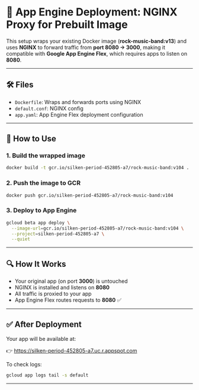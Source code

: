 # 🎯 App Engine Deployment: NGINX Proxy for Prebuilt Image

This setup wraps your existing Docker image (**rock-music-band:v13**) and uses **NGINX** to forward traffic from **port 8080 → 3000**, making it compatible with **Google App Engine Flex**, which requires apps to listen on **8080**.

---

## 🛠 Files

- `Dockerfile`: Wraps and forwards ports using NGINX
- `default.conf`: NGINX config
- `app.yaml`: App Engine Flex deployment configuration

---

## 🚀 How to Use

### 1. Build the wrapped image
```bash
docker build -t gcr.io/silken-period-452805-a7/rock-music-band:v104 .
```

### 2. Push the image to GCR
```bash
docker push gcr.io/silken-period-452805-a7/rock-music-band:v104
```

### 3. Deploy to App Engine
```bash
gcloud beta app deploy \
  --image-url=gcr.io/silken-period-452805-a7/rock-music-band:v104 \
  --project=silken-period-452805-a7 \
  --quiet
```

---

## 🔍 How It Works

- Your original app (on port **3000**) is untouched
- NGINX is installed and listens on **8080**
- All traffic is proxied to your app
- App Engine Flex routes requests to **8080** ✅

---

## ✅ After Deployment

Your app will be available at:

👉 https://silken-period-452805-a7.uc.r.appspot.com

To check logs:

```bash
gcloud app logs tail -s default
```

---
